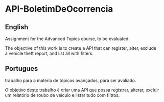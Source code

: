 # API-BoletimDeOcorrencia

## English
Assignment for the Advanced Topics course, to be evaluated.

The objective of this work is to create a API that can register, alter, exclude a vehicle theft report, and list all with filters.

## Portugues
trabalho para a matéria de tópicos avançados, para ser avaliado. 

O objetivo deste trabalho é criar uma API que possa registrar, alterar, excluir um relatório de roubo de veículo e listar tudo com filtros.
